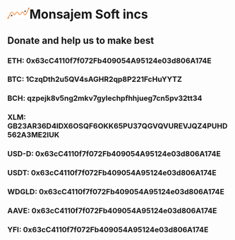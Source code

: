 # <img src="https://github.com/monsajem/Logo_files/blob/master/MonsajemLogo.png" width="50" height="25">Monsajem Soft incs

## Donate and help us to make best

### ETH: 0x63cC4110f7f072Fb409054A95124e03d806A174E

### BTC: 1CzqDth2u5QV4sAGHR2qp8P221FcHuYYTZ

### BCH: qzpejk8v5ng2mkv7gylechpfhhjueg7cn5pv32tt34

### XLM: GB23AR36D4IDX6OSQF6OKK65PU37QGVQVUREVJQZ4PUHD562A3ME2IUK

### USD-D: 0x63cC4110f7f072Fb409054A95124e03d806A174E

### USDT: 0x63cC4110f7f072Fb409054A95124e03d806A174E

### WDGLD: 0x63cC4110f7f072Fb409054A95124e03d806A174E

### AAVE: 0x63cC4110f7f072Fb409054A95124e03d806A174E

### YFI: 0x63cC4110f7f072Fb409054A95124e03d806A174E
